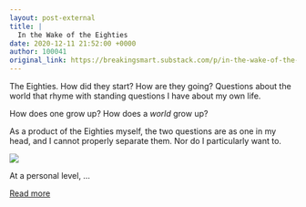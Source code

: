 ```yaml
---
layout: post-external
title: |
  In the Wake of the Eighties
date: 2020-12-11 21:52:00 +0000
author: 100041
original_link: https://breakingsmart.substack.com/p/in-the-wake-of-the-eighties
---
```


The Eighties. How did they start? How are they going? Questions about the world that rhyme with standing questions I have about my own life.

How does one grow up? How does a _world_ grow up?

As a product of the Eighties myself, the two questions are as one in my head, and I cannot properly separate them. Nor do I particularly want to.

[![](https://cdn.substack.com/image/fetch/w_1456,c_limit,f_auto,q_auto:good,fl_progressive:steep/https%3A%2F%2Fbucketeer-e05bbc84-baa3-437e-9518-adb32be77984.s3.amazonaws.com%2Fpublic%2Fimages%2F8669ae2e-3432-486a-8bcc-da02e1ac87f4_986x732.png)](https://cdn.substack.com/image/fetch/f_auto,q_auto:good,fl_progressive:steep/https#3A%2F%2Fbucketeer-e05bbc84-baa3-437e-9518-adb32be77984.s3.amazonaws.com%2Fpublic%2Fimages%2F8669ae2e-3432-486a-8bcc-da02e1ac87f4_986x732.png)

At a personal level, …

[Read more](https://breakingsmart.substack.com/p/in-the-wake-of-the-eighties)
